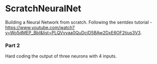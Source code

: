 # ScratchNeuralNet
Building a Neural Network from scratch.
Following the sentdex tutorial - https://www.youtube.com/watch?v=Wo5dMEP_BbI&list=PLQVvvaa0QuDcjD5BAw2DxE6OF2tius3V3.

### Part 2
Hard coding the output of three neurons with 4 inputs.